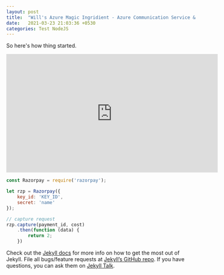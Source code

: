 ```yaml
---
layout: post
title:  "Will's Azure Magic Ingridient - Azure Communication Service & DUO - PART I"
date:   2021-03-23 21:03:36 +0530
categories: Test NodeJS
---
```

So here's how thing started.

<iframe width="560" height="315" src="https://www.youtube.com/embed/49oshhgY6UQ" frameborder="0" allow="accelerometer; autoplay; clipboard-write; encrypted-media; gyroscope; picture-in-picture" allowfullscreen></iframe>

```javascript
const Razorpay = require('razorpay');

let rzp = Razorpay({
	key_id: 'KEY_ID',
	secret: 'name'
});

// capture request
rzp.capture(payment_id, cost)
	.then(function (data) {
		return 2;
	})
```

Check out the [Jekyll docs][jekyll-docs] for more info on how to get the most out of Jekyll. File all bugs/feature requests at [Jekyll’s GitHub repo][jekyll-gh]. If you have questions, you can ask them on [Jekyll Talk][jekyll-talk].

[jekyll-docs]: https://jekyllrb.com/docs/home
[jekyll-gh]:   https://github.com/jekyll/jekyll
[jekyll-talk]: https://talk.jekyllrb.com/
